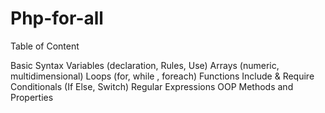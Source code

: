 # Php-for-all

Table of Content

Basic Syntax
Variables (declaration, Rules, Use)
Arrays (numeric, multidimensional)
Loops (for, while , foreach)
Functions
Include & Require
Conditionals (If Else, Switch)
Regular Expressions
OOP Methods and Properties